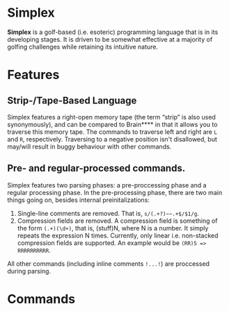 # Simplex
**Simplex** is a golf-based (i.e. esoteric) programming language that is in its developing stages. It is driven to be somewhat effective at a majority of golfing challenges while retaining its intuitive nature.

# Features
## Strip-/Tape-Based Language
Simplex features a right-open memory tape (the term &ldquo;strip&rdquo; is also used synonymously), and can be compared to Brain**** in that it allows you to traverse this memory tape. The commands to traverse left and right are `L` and `R`, respectively. Traversing to a negative position isn't disallowed, but may/will result in buggy behaviour with other commands.

## Pre- and regular-processed commands.
Simplex features two parsing phases: a pre-proccessing phase and a regular processing phase. In the pre-processing phase, there are two main things going on, besides internal preinitalizations:

 1. Single-line comments are removed. That is,  `s/(.+?)~~.+$/$1/g`. 
 2. Compression fields are removed. A compression field is something of the form `(.+)(\d+)`, that is, (stuff)N, where N is a number. It simply repeats the expression N times. Currently, only linear i.e. non-stacked compression fields are supported. An example would be `(RR)5 => RRRRRRRRRR`.

All other commands (including inline comments `!...!`) are proccessed during parsing.

# Commands
